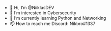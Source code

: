- 👋 Hi, I’m @NiiklasDEV
- 👀 I’m interested in Cybersecurity
- 🌱 I’m currently learning Python and Networking
- 📫 How to reach me 
Discord: Nikbro#1337

